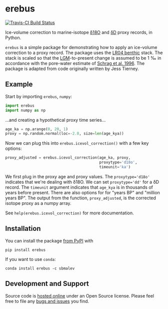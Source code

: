 # erebus

[![Travis-CI Build Status](https://travis-ci.org/brews/erebus.svg?branch=master)](https://travis-ci.org/brews/erebus)

Ice-volume correction to marine-isotope 
[δ18O](https://en.wikipedia.org/wiki/%CE%9418O) and [δD](https://en.wikipedia.org/wiki/Deuterium)
 proxy records, in Python.

`erebus` is a simple package for demonstrating how to apply an 
ice-volume correction to a proxy record. The package uses the [LR04 benthic](https://doi.org/10.1594/PANGAEA.701576) 
stack. The stack is scaled so that the [LGM](https://en.wikipedia.org/wiki/Last_Glacial_Maximum)-to-present 
change is assumed to be 1 ‰ in accordance with the pore-water estimate of 
[Schrag et al. 1996](https://doi.org/10.1126/science.272.5270.1930). The 
package is adapted from code originally written by Jess Tierney.


## Example

Start by importing `erebus`, `numpy`:

```python
import erebus
import numpy as np
```

...and creating a hypothetical proxy time 
series...

```python
age_ka = np.arange(0, 20, 1)
proxy = np.random.normal(loc=-2.0, size=len(age_kya))
```

Now we can plug this into `erebus.icevol_correction()` with a few key options:

```python
proxy_adjusted = erebus.icevol_correction(age_ka, proxy, 
                                          proxytype='d18o', 
                                          timeunit='ka')
```

We first plug in the proxy age and proxy values. The `proxytype='d18o'` 
indicates that we're dealing with δ18O. We can set `proxytype='dd'` for a δD 
record. The `timeunit` argument indicates that `age_kya` is in thousands of 
years before present. There are also options for for "years BP" and 
"million years BP". The output from the function, `proxy_adjusted`, is the 
corrected isotope proxy as a numpy array.

See `help(erebus.icevol_correction)` for more documentation.

## Installation

You can install the package [from PyPI](https://pypi.python.org/pypi/erebus) with

```
pip install erebus
```

If you want to use `conda`:

```
conda install erebus -c sbmalev
```

## Development and Support

Source code is [hosted online](https://github.com/brews/erebus) under an Open 
Source license. Please feel free to file any 
[bugs and issues](https://github.com/brews/erebus/issues) you find.
